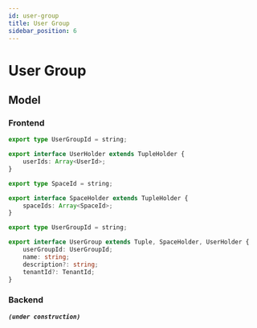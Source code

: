 ```yaml
---
id: user-group  
title: User Group  
sidebar_position: 6
---
```


# User Group
## Model
### Frontend
```typescript title="watchmen-web-client/src/services/data/tuples/user-types.ts"
export type UserGroupId = string;

export interface UserHolder extends TupleHolder {
	userIds: Array<UserId>;
}
```

```typescript title="watchmen-web-client/src/services/data/tuples/space-types.ts"
export type SpaceId = string;

export interface SpaceHolder extends TupleHolder {
	spaceIds: Array<SpaceId>;
}
```

```typescript title="watchmen-web-client/src/services/data/tuples/user-group-types.ts"
export type UserGroupId = string;

export interface UserGroup extends Tuple, SpaceHolder, UserHolder {
	userGroupId: UserGroupId;
	name: string;
	description?: string;
	tenantId?: TenantId;
}
```

### Backend
**_`(under construction)`_**